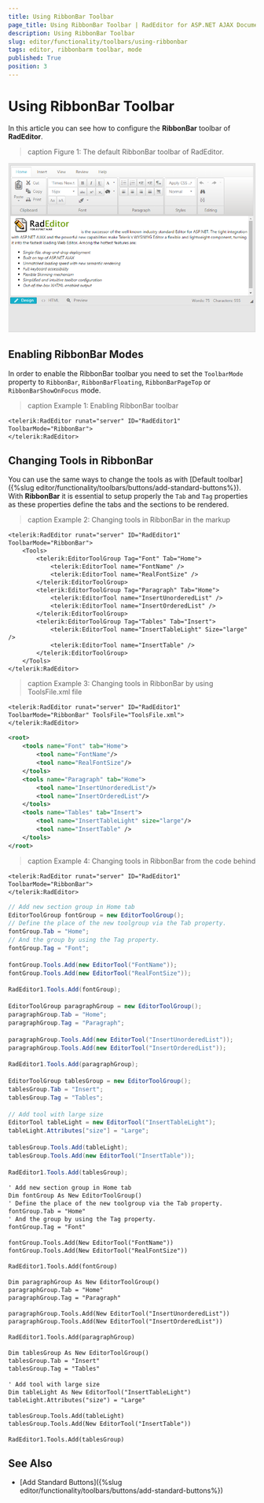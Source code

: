 ```yaml
---
title: Using RibbonBar Toolbar
page_title: Using RibbonBar Toolbar | RadEditor for ASP.NET AJAX Documentation
description: Using RibbonBar Toolbar
slug: editor/functionality/toolbars/using-ribbonbar
tags: editor, ribbonbarm toolbar, mode
published: True
position: 3
---
```


# Using RibbonBar Toolbar

In this article you can see how to configure the **RibbonBar** toolbar of **RadEditor**. 

>caption Figure 1: The default RibbonBar toolbar of RadEditor.

![](images/ribbonbar.png)

## Enabling RibbonBar Modes

In order to enable the RibbonBar toolbar you need to set the `ToolbarMode` property to `RibbonBar`, `RibbonBarFloating`, `RibbonBarPageTop` or `RibbonBarShowOnFocus` mode.

>caption Example 1: Enabling RibbonBar toolbar

````ASP.NET
<telerik:RadEditor runat="server" ID="RadEditor1" ToolbarMode="RibbonBar">
</telerik:RadEditor>
````

## Changing Tools in RibbonBar

You can use the same ways to change the tools as with [Default toolbar]({%slug editor/functionality/toolbars/buttons/add-standard-buttons%}). With **RibbonBar** it is essential to setup properly the `Tab` and `Tag` properties as these properties define the tabs and the sections to be rendered.

>caption Example 2: Changing tools in RibbonBar in the markup

````ASP.NET
<telerik:RadEditor runat="server" ID="RadEditor1" ToolbarMode="RibbonBar">
    <Tools>
        <telerik:EditorToolGroup Tag="Font" Tab="Home">
            <telerik:EditorTool name="FontName" />
            <telerik:EditorTool name="RealFontSize" />
        </telerik:EditorToolGroup>
        <telerik:EditorToolGroup Tag="Paragraph" Tab="Home">
            <telerik:EditorTool name="InsertUnorderedList" />
            <telerik:EditorTool name="InsertOrderedList" />
        </telerik:EditorToolGroup>
        <telerik:EditorToolGroup Tag="Tables" Tab="Insert">
            <telerik:EditorTool name="InsertTableLight" Size="large" />
            <telerik:EditorTool name="InsertTable" />
        </telerik:EditorToolGroup>
    </Tools>
</telerik:RadEditor>
````

>caption Example 3: Changing tools in RibbonBar by using ToolsFile.xml file

````ASP.NET
<telerik:RadEditor runat="server" ID="RadEditor1" ToolbarMode="RibbonBar" ToolsFile="ToolsFile.xml">
</telerik:RadEditor>
````
````XML
<root>
    <tools name="Font" tab="Home">
        <tool name="FontName"/>
        <tool name="RealFontSize"/>
    </tools>
    <tools name="Paragraph" tab="Home">
        <tool name="InsertUnorderedList"/>
        <tool name="InsertOrderedList"/>
    </tools>
    <tools name="Tables" tab="Insert">
        <tool name="InsertTableLight" size="large"/>
        <tool name="InsertTable" />
    </tools>
</root>
````

>caption Example 4: Changing tools in RibbonBar from the code behind

````ASP.NET
<telerik:RadEditor runat="server" ID="RadEditor1" ToolbarMode="RibbonBar">
</telerik:RadEditor>
````
````C#
// Add new section group in Home tab 
EditorToolGroup fontGroup = new EditorToolGroup();
// Define the place of the new toolgroup via the Tab property.
fontGroup.Tab = "Home";
// And the group by using the Tag property.
fontGroup.Tag = "Font";

fontGroup.Tools.Add(new EditorTool("FontName"));
fontGroup.Tools.Add(new EditorTool("RealFontSize"));

RadEditor1.Tools.Add(fontGroup);

EditorToolGroup paragraphGroup = new EditorToolGroup();
paragraphGroup.Tab = "Home";
paragraphGroup.Tag = "Paragraph";

paragraphGroup.Tools.Add(new EditorTool("InsertUnorderedList"));
paragraphGroup.Tools.Add(new EditorTool("InsertOrderedList"));

RadEditor1.Tools.Add(paragraphGroup);

EditorToolGroup tablesGroup = new EditorToolGroup();
tablesGroup.Tab = "Insert";
tablesGroup.Tag = "Tables";

// Add tool with large size
EditorTool tableLight = new EditorTool("InsertTableLight");
tableLight.Attributes["size"] = "Large";

tablesGroup.Tools.Add(tableLight);
tablesGroup.Tools.Add(new EditorTool("InsertTable"));

RadEditor1.Tools.Add(tablesGroup);
````
````VB
' Add new section group in Home tab 
Dim fontGroup As New EditorToolGroup()
' Define the place of the new toolgroup via the Tab property.
fontGroup.Tab = "Home"
' And the group by using the Tag property.
fontGroup.Tag = "Font"

fontGroup.Tools.Add(New EditorTool("FontName"))
fontGroup.Tools.Add(New EditorTool("RealFontSize"))

RadEditor1.Tools.Add(fontGroup)

Dim paragraphGroup As New EditorToolGroup()
paragraphGroup.Tab = "Home"
paragraphGroup.Tag = "Paragraph"

paragraphGroup.Tools.Add(New EditorTool("InsertUnorderedList"))
paragraphGroup.Tools.Add(New EditorTool("InsertOrderedList"))

RadEditor1.Tools.Add(paragraphGroup)

Dim tablesGroup As New EditorToolGroup()
tablesGroup.Tab = "Insert"
tablesGroup.Tag = "Tables"

' Add tool with large size
Dim tableLight As New EditorTool("InsertTableLight")
tableLight.Attributes("size") = "Large"

tablesGroup.Tools.Add(tableLight)
tablesGroup.Tools.Add(New EditorTool("InsertTable"))

RadEditor1.Tools.Add(tablesGroup)
````

## See Also

* [Add Standard Buttons]({%slug editor/functionality/toolbars/buttons/add-standard-buttons%})